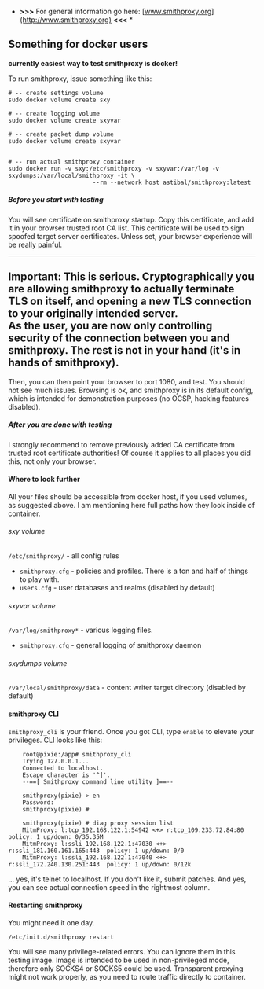
* **>>>** For general information go here: [www.smithproxy.org](http://www.smithproxy.org) **<<<** *



## Something for docker users 
**currently easiest way to test smithproxy is docker!**

To run smithproxy, issue something like this:

```
# -- create settings volume
sudo docker volume create sxy

# -- create logging volume
sudo docker volume create sxyvar

# -- create packet dump volume
sudo docker volume create sxyvar


# -- run actual smithproxy container
sudo docker run -v sxy:/etc/smithproxy -v sxyvar:/var/log -v sxydumps:/var/local/smithproxy -it \
                        --rm --network host astibal/smithproxy:latest
```


##### Before you start with testing


You will see certificate on smithproxy startup. Copy this certificate,
and add it in your browser trusted root CA list.
This certificate will be used to sign spoofed target server certificates.
Unless set,  your browser experience will be really painful.

---
**Important**: 
This is serious. Cryptographically you are allowing smithproxy 
to actually terminate TLS on itself, and opening a new TLS connection to your 
originally intended server.   
As the user, you are now only controlling security of the connection between you 
and smithproxy. The rest is not in your hand (it's in hands of smithproxy). 
---

 
Then, you can then point your browser to port 1080, and test. You should not 
see much issues. Browsing is ok, and smithproxy is in its default config,
which is intended for demonstration purposes (no OCSP, hacking features disabled).

##### After you are done with testing

I strongly recommend to remove previously added CA certificate from trusted 
root certificate authorities! Of course it applies to all places you did this, 
not only your browser.


#### Where to look further

All your files should be accessible from docker host, if you used volumes, as suggested above. I am 
mentioning here full paths how they look inside of container. 

###### sxy volume
`/etc/smithproxy/` - all config rules 
  * `smithproxy.cfg` - policies and profiles. There is a ton and half of things to play with.  
  * `users.cfg` - user databases and realms (disabled by default)
 

###### sxyvar volume
`/var/log/smithproxy*` - various logging files. 
  * `smithproxy.cfg` - general logging of smithproxy daemon

###### sxydumps volume
`/var/local/smithproxy/data` - content writer target directory (disabled by default)
  

#### smithproxy CLI

`smithproxy_cli` is your friend. Once you got CLI, type `enable` to elevate your privileges.
CLI looks like this:
```
    root@pixie:/app# smithproxy_cli 
    Trying 127.0.0.1...
    Connected to localhost.
    Escape character is '^]'.
    --==[ Smithproxy command line utility ]==--
    
    smithproxy(pixie) > en
    Password: 
    smithproxy(pixie) # 
    
    smithproxy(pixie) # diag proxy session list
    MitmProxy: l:tcp_192.168.122.1:54942 <+> r:tcp_109.233.72.84:80  policy: 1 up/down: 0/35.35M
    MitmProxy: l:ssli_192.168.122.1:47030 <+> r:ssli_181.160.161.165:443  policy: 1 up/down: 0/0
    MitmProxy: l:ssli_192.168.122.1:47040 <+> r:ssli_172.240.130.251:443  policy: 1 up/down: 0/12k
```
... yes, it's telnet to localhost. If you don't like it, submit patches. And yes, you can see 
actual connection speed in the rightmost column.

#### Restarting smithproxy

You might need it one day. 
```
/etc/init.d/smithproxy restart
```
You will see many privilege-related errors. You can ignore them in this testing image. 
Image is intended to be used in non-privileged mode, therefore only SOCKS4 or SOCKS5 could be used.
Transparent proxying might not work properly, as you need to route traffic directly to container.


